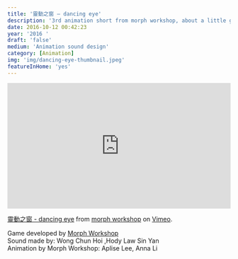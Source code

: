 ```yaml
---
title: '靈動之窗 – dancing eye'
description: '3rd animation short from morph workshop, about a little girl enjoyed the moments of company of a little dancer, yet childhood dreams are always fragile.'
date: 2016-10-12 00:42:23
year: '2016 '
draft: 'false'
medium: 'Animation sound design'
category: [Animation]
img: 'img/dancing-eye-thumbnail.jpeg'
featureInHome: 'yes'
---
```


<div style="padding:56.25% 0 0 0;position:relative;"><iframe src="https://player.vimeo.com/video/135653007?h=65a50752bf&title=0&byline=0&portrait=0" style="position:absolute;top:0;left:0;width:100%;height:100%;" frameborder="0" allow="autoplay; fullscreen; picture-in-picture" allowfullscreen></iframe></div><script src="https://player.vimeo.com/api/player.js"></script>
<p><a href="https://vimeo.com/135653007">靈動之窗 - dancing eye</a> from <a href="https://vimeo.com/morphws">morph workshop</a> on <a href="https://vimeo.com">Vimeo</a>.</p>



Game developed by [Morph Workshop](https://vimeo.com/morphws/)  
Sound made by: Wong Chun Hoi ,Hody Law Sin Yan  
Animation by Morph Workshop: Aplise Lee, Anna Li





